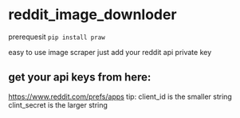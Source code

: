 # reddit_image_downloder

prerequesit 
`pip install praw`

easy to use image scraper 
just add your reddit api private key

## get your api keys from here:
https://www.reddit.com/prefs/apps
tip:
client_id is the smaller string
clint_secret is the larger string
